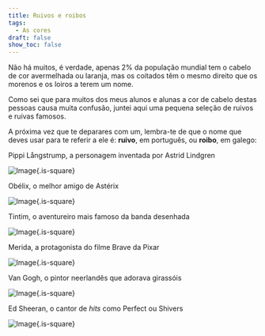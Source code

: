 ```yaml
---
title: Ruivos e roibos
tags:
  - As cores
draft: false
show_toc: false
---
```

Não há muitos, é verdade, apenas 2% da população mundial tem o cabelo de cor avermelhada ou laranja, mas os coitados têm o mesmo direito que os morenos e os loiros a terem um nome.

Como sei que para muitos dos meus alunos e alunas a cor de cabelo destas pessoas causa muita confusão, juntei aqui uma pequena seleção de ruivos e ruivas famosos. 

A próxima vez que te deparares com um, lembra-te de que o nome que deves usar para te referir a ele é: **ruivo**, em português, ou **roibo**, em galego:

Pippi Långstrump, a personagem inventada por Astrid Lindgren

![Image](/img/pippi.jpg){.is-square}

Obélix, o melhor amigo de Astérix

![Image](/img/obélix.jpg){.is-square}

Tintim, o aventureiro mais famoso da banda desenhada

![Image](/img/tintin.jpg){.is-square}

Merida, a protagonista do filme Brave da Pixar

![Image](/img/merida.jpg){.is-square}

Van Gogh, o pintor neerlandês que adorava girassóis

![Image](/img/van_gogh.jpg){.is-square}

Ed Sheeran, o cantor de *hits* como Perfect ou Shivers

![Image](/img/ed_sheeran.jpg){.is-square}
